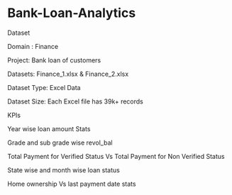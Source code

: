 # Bank-Loan-Analytics
Dataset

Domain : Finance

Project: Bank loan of customers

Datasets: Finance_1.xlsx & Finance_2.xlsx

Dataset Type: Excel Data

Dataset Size: Each Excel file has 39k+ records



KPIs

Year wise loan amount Stats

Grade and sub grade wise revol_bal

Total Payment for Verified Status Vs Total Payment for Non Verified Status

State wise and month wise loan status

Home ownership Vs last payment date stats
